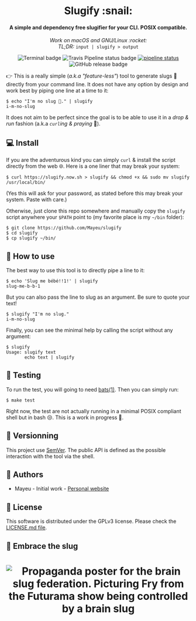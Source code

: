<h1 align="center">
Slugify :snail:
</h1>
<h4 align="center">A simple and dependency free slugifier for your CLI. POSIX compatible.</h4>
<p align="center">
<i>Work on macOS and GNU/Linux :rocket:</i>
</br>
<i>TL;DR:</i> <code>input | slugify > output</code>
</p>
<p align="center">
<img src="https://badgen.net/badge//cli/blue?icon=terminal" alt="Terminal badge"/>
<img src="https://badgen.net/travis/Mayeu/slugify?icon=travis" alt="Travis Pipeline status badge"/>
<a href="https://gitlab.com/Mayeu/slugify/commits/master"><img alt="pipeline status" src="https://gitlab.com/Mayeu/slugify/badges/master/pipeline.svg" /></a>
<img src="https://badgen.net/github/release/Mayeu/slugify?icon=github" alt="GitHub release badge"/>
</p>

👉 This is a really simple (*a.k.a "feature-less"*) tool to generate slugs
:snail: directly from your command line. It does not have any option by design
and work best by piping one line at a time to it:

```
$ echo "I'm no slug 🐌." | slugify
i-m-no-slug
```

It does not aim to be perfect since the goal is to be able to use it in a *drop
& run* fashion (a.k.a *`curl`ing & praying* :pray:).

## :computer: Install

If you are the adventurous kind you can simply `curl` & install the script
directly from the web 🌐. Here is a one liner that may break your system:
```
$ curl https://slugify.now.sh > slugify && chmod +x && sudo mv slugify /usr/local/bin/
```
(Yes this will ask for your password, as stated before this may break your
system. Paste with care.)

Otherwise, just clone this repo somewhere and manually copy the `slugify`
script anywhere your `$PATH` point to (my favorite place is my `~/bin` folder):
```
$ git clone https://github.com/Mayeu/slugify
$ cd slugify
$ cp slugify ~/bin/
```

## :hammer: How to use

The best way to use this tool is to directly pipe a line to it:
```
$ echo 'Slug me bébé!!1!' | slugify
slug-me-b-b-1
```

But you can also pass the line to slug as an argument. Be sure to quote your
text!
```
$ slugify "I'm no slug."
i-m-no-slug
```

Finally, you can see the minimal help by calling the script without any
argument:
```
$ slugify
Usage: slugify text
       echo text | slugify
```

## :100: Testing

To run the test, you will going to need
[bats(1)](https://github.com/sstephenson/bats). Then you can simply run:
```
$ make test
```

Right now, the test are not actually running in a minimal POSIX compliant shell
but in bash 😒. This is a work in progress 🚧.

## :arrows_counterclockwise: Versionning

This project use [SemVer](https://semver.org/). The public API is defined as
the possible interaction with the tool via the shell.

## :wave: Authors

* Mayeu - Initial work - [Personal website](https://mayeu.me)

## :memo: License

This software is distributed under the GPLv3 license. Please check the
[LICENSE.md file](LICENSE.md).

## :snail: Embrace the slug
<h1 align="center">
<img src="https://github.com/Mayeu/slugify/blob/better-readme/doc/img/brain-slug.jpeg" alt="Propaganda poster for the brain slug federation. Picturing Fry from the Futurama show being controlled by a brain slug">
</h1>
